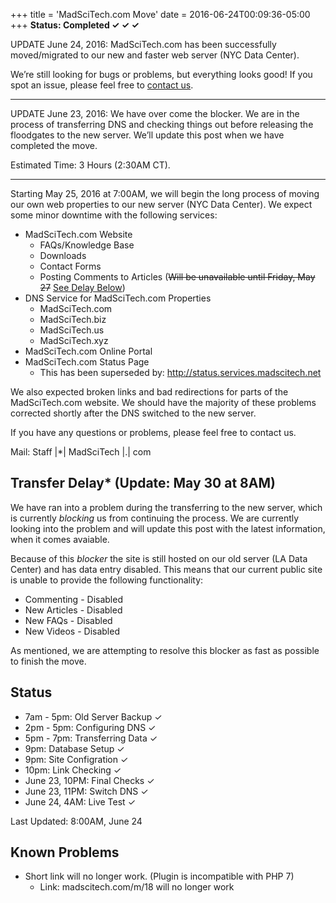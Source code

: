 +++
title = 'MadSciTech.com Move'
date = 2016-06-24T00:09:36-05:00
+++
**Status: Completed ✓ ✓ ✓**

UPDATE June 24, 2016: MadSciTech.com has been successfully moved/migrated to our new and faster web server (NYC Data Center).

We’re still looking for bugs or problems, but everything looks good! If you spot an issue, please feel free to [contact us](https://MadSciTech.com/about/contact/).

---

UPDATE June 23, 2016: We have over come the blocker. We are in the process of transferring DNS and checking things out before releasing the floodgates to the new server. We’ll update this post when we have completed the move.

Estimated Time: 3 Hours (2:30AM CT).

---

Starting May 25, 2016 at 7:00AM, we will begin the long process of moving our own web properties to our new server (NYC Data Center). We expect some minor downtime with the following services:

 * MadSciTech.com Website
   * FAQs/Knowledge Base
   * Downloads
   * Contact Forms
   * Posting Comments to Articles (~~Will be unavailable until Friday, May 27~~ <u>See Delay Below</u>)
 * DNS Service for MadSciTech.com Properties
   * MadSciTech.com
   * MadSciTech.biz
   * MadSciTech.us
   * MadSciTech.xyz
 * MadSciTech.com Online Portal
 * MadSciTech.com Status Page
   * This has been superseded by: http://status.services.madscitech.net

We also expected broken links and bad redirections for parts of the MadSciTech.com website. We should have the majority of these problems corrected shortly after the DNS switched to the new server.

If you have any questions or problems, please feel free to contact us.

Mail: Staff |*| MadSciTech |.| com

## Transfer Delay* (Update: May 30 at 8AM)

We have ran into a problem during the transferring to the new server, which is currently _blocking_ us from continuing the process. We are currently looking into the problem and will update this post with the latest information, when it comes avaiable.

Because of this _blocker_ the site is still hosted on our old server (LA Data Center) and has data entry disabled. This means that our current public site is unable to provide the following functionality:

 * Commenting - Disabled
 * New Articles - Disabled
 * New FAQs - Disabled
 * New Videos - Disabled

As mentioned, we are attempting to resolve this blocker as fast as possible to finish the move.

## Status

 * 7am - 5pm: Old Server Backup ✓
 * 2pm - 5pm: Configuring DNS ✓
 * 5pm - 7pm: Transferring Data ✓
 * 9pm: Database Setup ✓
 * 9pm: Site Configration ✓
 * 10pm: Link Checking ✓
 * June 23, 10PM: Final Checks ✓
 * June 23, 11PM: Switch DNS ✓
 * June 24, 4AM: Live Test ✓

Last Updated: 8:00AM, June 24

## Known Problems

 * Short link will no longer work. (Plugin is incompatible with PHP 7)
   * Link: madscitech.com/m/18 will no longer work